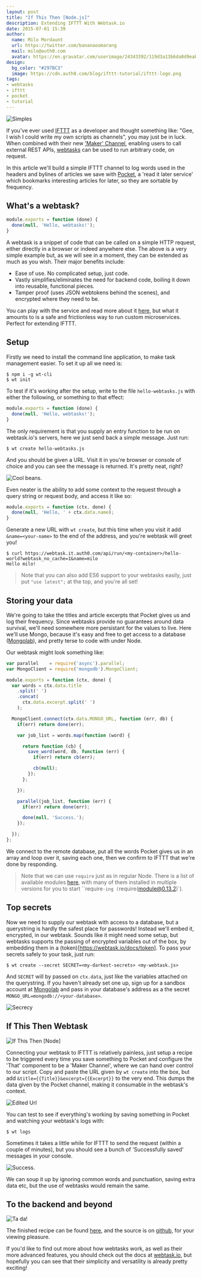 ```yaml
---
layout: post
title: "If This Then [Node.js]"
description: Extending IFTTT With Webtask.io
date: 2015-07-01 15:39
author: 
  name: Milo Mordaunt
  url: https://twitter.com/bananaoomarang
  mail: milo@auth0.com
  avatar: https://en.gravatar.com/userimage/24343392/119d3a13b6da0d9eabbcde831f163c4b.jpeg
design: 
  bg_color: "#297BC3"
  image: https://cdn.auth0.com/blog/ifttt-tutorial/ifttt-logo.png
tags: 
- webtasks
- ifttt
- pocket
- tutorial
---
```


![Simples](https://docs.google.com/drawings/d/1Ab0L0_5914Xs7wTKzu2uSJuk4_lFoSDUYaHravjlq-8/pub?w=566&h=218)

If you've ever used [IFTTT](https://ifttt.com) as a developer and thought something like: "Gee, I wish I could write my own scripts as channels", you may just be in luck. When combined with their new ['Maker' Channel](https://ifttt.com/channels/maker), enabling users to call external REST APIs, [webtasks](https://webtask.io) can be used to run arbitrary code, on request.

In this article we'll build a simple IFTTT channel to log words used in the headers and bylines of articles we save with [Pocket](https://getpocket.com/), a 'read it later service' which bookmarks interesting articles for later, so they are sortable by frequency.

## What's a webtask?

```js
module.exports = function (done) {
  done(null, 'Hello, webtasks!');
}
```

A webtask is a snippet of code that can be called on a simple HTTP request, either directly in a browser or indeed anywhere else. The above is a very simple example but, as we will see in a moment, they can be extended as much as you wish. Their major benefits include:

+ Ease of use. No complicated setup, just code.
+ Vastly simplifies/eliminates the need for backend code, boiling it down into reusable, functional pieces.
+ Tamper proof (uses JSON webtokens behind the scenes), and encrypted where they need to be.

You can play with the service and read more about it [here](https://webtask.io/), but what it amounts to is a safe and frictionless way to run custom microservices. Perfect for extending IFTTT.

## Setup
 
Firstly we need to install the command line application, to make task management easier. To set it up all we need is:

```
$ npm i -g wt-cli
$ wt init
```

To test if it's working after the setup, write to the file `hello-webtasks.js` with either the following, or something to that effect:

```js
module.exports = function (done) {
  done(null, 'Hello, webtasks!');
}
```

The only requirement is that you supply an entry function to be run on webtask.io's servers, here we just send back a simple message. Just run:

`$ wt create hello-webtasks.js`

And you should be given a URL. Visit it in you're browser or console of choice and you can see the message is returned. It's pretty neat, right?

![Cool beans.](https://cdn.auth0.com/blog/ifttt-tutorial/hello-webtasks-directors-cut-1.0.gif "Hello There!")

Even neater is the ability to add some context to the request through a query string or request body, and access it like so:

```js
module.exports = function (ctx, done) {
  done(null, 'Hello, ' + ctx.data.name);
}
```

Generate a new URL with `wt create`, but this time when you visit it add `&name=<your-name>` to the end of the address, and you're webtask will greet you!

```
$ curl https://webtask.it.auth0.com/api/run/<my-container>/hello-world?webtask_no_cache=1&name=milo
Hello milo!
```

>Note that you can also add ES6 support to your webtasks easily, just put `"use latest";` at the top, and you're all set!

## Storing your data
 
We're going to take the titles and article excerpts that Pocket gives us and log their frequency. Since webtasks provide no guarantees around data survival, we'll need somewhere more persistant for the values to live. Here we'll use Mongo, because it's easy and free to get access to a database ([Mongolab](https://mongolab.com/plans/pricing/)), and pretty terse to code with under Node.

Our webtask might look something like:

```js
var parallel    = require('async').parallel;
var MongoClient = require('mongodb').MongoClient;

module.exports = function (ctx, done) {
  var words = ctx.data.title
    .split(' ')
    .concat(
      ctx.data.excerpt.split(' ')
    );

  MongoClient.connect(ctx.data.MONGO_URL, function (err, db) {
    if(err) return done(err);

    var job_list = words.map(function (word) {

      return function (cb) {
        save_word(word, db, function (err) {
          if(err) return cb(err);

          cb(null);
        });
      };

    });

    parallel(job_list, function (err) {
      if(err) return done(err);

      done(null, 'Success.');
    });

  });
};
```

We connect to the remote database, put all the words Pocket gives us in an array and loop over it, saving each one, then we confirm to IFTTT that we're done by responding.

>Note that we can use `require` just as in regular Node. There is a list of available modules [here](https://tehsis.github.io/webtaskio-canirequire/), with many of them installed in multiple versions for you to start ``require`-ing (`require(module@0.13.2)`).

## Top secrets

Now we need to supply our webtask with access to a database, but a querystring is hardly the safest place for passwords! Instead we'll embed it, encrypted, in our webtask. Sounds like it might need some setup, but webtasks supports the passing of encrypted variables out of the box, by embedding them in a (token)[https://webtask.io/docs/token]. To pass your secrets safely to your task, just run:

```
$ wt create --secret SECRET=<my-darkest-secrets> <my-webtask.js>
```

And `SECRET` will by passed on `ctx.data`, just like the variables attached on the querystring. If you haven't already set one up, sign up for a sandbox account at [Mongolab](mongolab.com/) and pass in your database's address as a the secret `MONGO_URL=mongodb://<your-database>`.

![Secrecy](https://cdn.auth0.com/blog/ifttt-tutorial/secrecy-1.0.3.jpg "Secrecy")

## If This Then Webtask

![If This Then [Node]](https://cdn.auth0.com/blog/ifttt-tutorial/recipe.jpg "We use IFTTT's Maker channel to make the request")

Connecting your webtask to IFTTT is relatively painless, just setup a recipe to be triggered every time you save something to Pocket and configure the 'That' component to be a 'Maker Channel', where we can hand over control to our script. Copy and paste the URL given by `wt create` into the box, but add `&title={{Title}}&excerpt={{Excerpt}}` to the very end. This dumps the data given by the Pocket channel, making it consumable in the webtask's context.

![Edited Url](https://cdn.auth0.com/blog/ifttt-tutorial/ifttt-config-3.0.1.jpg "Editted URL")

You can test to see if everything's working by saving something in Pocket and watching your webtask's logs with: 

`$ wt logs`

Sometimes it takes a little while for IFTTT to send the request (within a couple of minutes), but you should see a bunch of 'Successfully saved' messages in your console.

![Success.](https://cdn.auth0.com/blog/ifttt-tutorial/logging-1.0.0.jpg "Nice logging skills.")

We can soup it up by ignoring common words and punctuation, saving extra data etc, but the use of webtasks would remain the same.

## To the backend and beyond
 
![Ta da!](https://cdn.auth0.com/blog/ifttt-tutorial/mongo-read.jpg "Ta da!")

The finished recipe can be found [here](https://ifttt.com/recipes/304471-record-most-read-words-to-mongodb), and the source is on [github](https://github.com/bananaoomarang/webtask-ifttt-tutorial), for your viewing pleasure.

If you'd like to find out more about how webtasks work, as well as their more advanced features, you should check out the docs at [webtask.io](https://webtask.io), but hopefully you can see that their simplicity and versatility is already pretty exciting!
